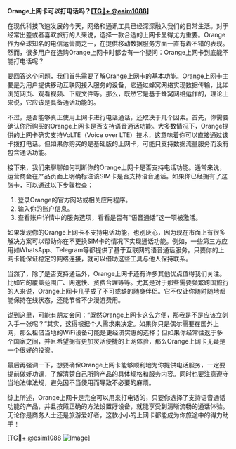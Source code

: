 **Orange上网卡可以打电话吗？[[TG💪+ @esim1088](https://t.me/s/esim1088)]**

在现代科技飞速发展的今天，网络和通讯工具已经深深融入我们的日常生活。对于经常出差或者喜欢旅行的人来说，选择一款合适的上网卡显得尤为重要。Orange作为全球知名的电信运营商之一，在提供移动数据服务方面一直有着不错的表现。然而，很多用户在选购Orange上网卡时都会有一个疑问：Orange上网卡到底能不能打电话呢？

要回答这个问题，我们首先需要了解Orange上网卡的基本功能。Orange上网卡主要是为用户提供移动互联网接入服务的设备，它通过蜂窝网络实现数据传输，比如浏览网页、观看视频、下载文件等。那么，既然它是基于蜂窝网络运作的，理论上来说，它应该是具备通话功能的。

不过，是否能够真正使用上网卡进行电话通话，还取决于几个因素。首先，你需要确认你所购买的Orange上网卡是否支持语音通话功能。大多数情况下，Orange提供的上网卡确实支持VoLTE（Voice over LTE）技术，这意味着你可以直接通过该卡拨打电话。但如果你购买的是基础版的上网卡，可能只支持数据流量服务而没有包含通话功能。

接下来，我们来聊聊如何判断你的Orange上网卡是否支持电话功能。通常来说，运营商会在产品页面上明确标注该SIM卡是否支持语音通话。如果你已经拥有了这张卡，可以通过以下步骤检查：

1. 登录Orange的官方网站或相关应用程序。
2. 输入你的账户信息。
3. 查看账户详情中的服务选项，看看是否有“语音通话”这一项被激活。

如果发现你的Orange上网卡不支持电话功能，也别灰心，因为现在市面上有很多解决方案可以帮助你在不更换SIM卡的情况下实现通话功能。例如，一些第三方应用如WhatsApp、Telegram等都提供了基于互联网的语音通话服务。只要你的上网卡能保证稳定的网络连接，就可以借助这些工具与他人保持联系。

当然了，除了是否支持通话外，Orange上网卡还有许多其他优点值得我们关注。比如它的覆盖范围广、网速快、资费合理等等。尤其是对于那些需要频繁跨国旅行的人来说，Orange上网卡几乎成了不可或缺的随身伴侣。它不仅让你随时随地都能保持在线状态，还能节省不少漫游费用。

说到这里，可能有朋友会问：“既然Orange上网卡这么方便，那我是不是应该立刻入手一张呢？”其实，这得根据个人需求来决定。如果你只是偶尔需要在国外上网，那么租借当地的WiFi设备可能是更经济实惠的选择；但如果你经常往返于多个国家之间，并且希望拥有更加灵活便捷的上网体验，那么Orange上网卡无疑是一个很好的投资。

最后再强调一下，想要确保Orange上网卡能够顺利地为你提供电话服务，一定要提前做好功课，了解清楚自己所购产品的具体规格和服务内容。同时也要注意遵守当地法律法规，避免因不当使用而导致不必要的麻烦。

综上所述，Orange上网卡是完全可以用来打电话的，只要你选择了支持语音通话功能的产品，并且按照正确的方法设置好设备，就能享受到清晰流畅的通话体验。无论你是商务人士还是旅游爱好者，这款小小的上网卡都能成为你旅途中的得力助手！

[[TG💪+ @esim1088](https://t.me/s/esim1088) ![Image](https://i.postimg.cc/4NQfJmqS/Snipaste-2025-05-13-00-14-12.png)]